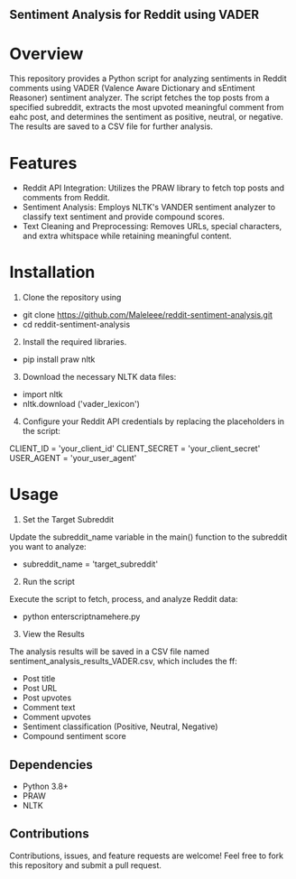 ## Sentiment Analysis for Reddit using VADER

# Overview

This repository provides a Python script for analyzing sentiments in Reddit comments using VADER (Valence Aware Dictionary and sEntiment Reasoner) sentiment analyzer. The script fetches the top posts from a specified subreddit, extracts the most upvoted 
meaningful comment from eahc post, and determines the sentiment as positive, neutral, or negative. The results are saved to a CSV 
file for further analysis.

# Features

* Reddit API Integration: Utilizes the PRAW library to fetch top posts and comments from Reddit.
* Sentiment Analysis: Employs NLTK's VANDER sentiment analyzer to classify text sentiment and provide compound scores.
* Text Cleaning and Preprocessing: Removes URLs, special characters, and extra whitspace while retaining meaningful content.

# Installation

1. Clone the repository using

* git clone https://github.com/Maleleee/reddit-sentiment-analysis.git
* cd reddit-sentiment-analysis

2. Install the required libraries.

* pip install praw nltk

3. Download the necessary NLTK data files:

* import nltk 
* nltk.download ('vader_lexicon')

4. Configure your Reddit API credentials by replacing the placeholders in the script: 

CLIENT_ID = 'your_client_id'
CLIENT_SECRET = 'your_client_secret'
USER_AGENT = 'your_user_agent'


# Usage

1. Set the Target Subreddit

Update the subreddit_name variable in the main() function to the subreddit you want to analyze:

* subreddit_name = 'target_subreddit'

2. Run the script

Execute the script to fetch, process, and analyze Reddit data:

* python enterscriptnamehere.py

3. View the Results

The analysis results will be saved in a CSV file named sentiment_analysis_results_VADER.csv, which includes the ff:

* Post title
* Post URL
* Post upvotes
* Comment text
* Comment upvotes
* Sentiment classification (Positive, Neutral, Negative)
* Compound sentiment score

## Dependencies

* Python 3.8+
* PRAW
* NLTK

## Contributions 

Contributions, issues, and feature requests are welcome! Feel free to fork this repository and submit a pull request.

